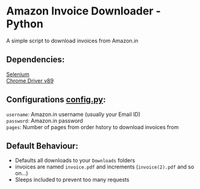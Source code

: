 # Amazon Invoice Downloader - Python

A simple script to download invoices from Amazon.in

## Dependencies:

[Selenium]()  
[Chrome Driver v89]()

## Configurations [config.py](config.py):

`username`: Amazon.in username (usually your Email ID)  
`password`: Amazon.in password  
`pages`: Number of pages from order hstory to download invoices from

## Default Behaviour:

- Defaults all downloads to your `Downloads` folders
- invoices are named `invoice.pdf` and increments (`invoice(2).pdf` and so on...)
- Sleeps included to prevent too many requests
